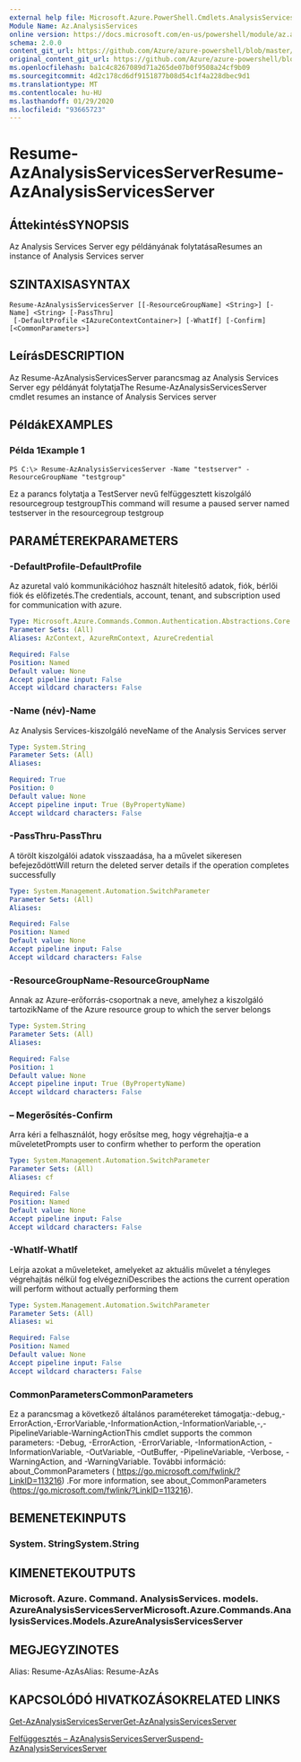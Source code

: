 ```yaml
---
external help file: Microsoft.Azure.PowerShell.Cmdlets.AnalysisServices.dll-Help.xml
Module Name: Az.AnalysisServices
online version: https://docs.microsoft.com/en-us/powershell/module/az.analysisservices/resume-azanalysisservicesserver
schema: 2.0.0
content_git_url: https://github.com/Azure/azure-powershell/blob/master/src/AnalysisServices/AnalysisServices/help/Resume-AzAnalysisServicesServer.md
original_content_git_url: https://github.com/Azure/azure-powershell/blob/master/src/AnalysisServices/AnalysisServices/help/Resume-AzAnalysisServicesServer.md
ms.openlocfilehash: ba1c4c8267089d71a265de07b0f9508a24cf9b09
ms.sourcegitcommit: 4d2c178cd6df9151877b08d54c1f4a228dbec9d1
ms.translationtype: MT
ms.contentlocale: hu-HU
ms.lasthandoff: 01/29/2020
ms.locfileid: "93665723"
---
```

# <span data-ttu-id="5a512-101">Resume-AzAnalysisServicesServer</span><span class="sxs-lookup"><span data-stu-id="5a512-101">Resume-AzAnalysisServicesServer</span></span>

## <span data-ttu-id="5a512-102">Áttekintés</span><span class="sxs-lookup"><span data-stu-id="5a512-102">SYNOPSIS</span></span>
<span data-ttu-id="5a512-103">Az Analysis Services Server egy példányának folytatása</span><span class="sxs-lookup"><span data-stu-id="5a512-103">Resumes an instance of Analysis Services server</span></span>

## <span data-ttu-id="5a512-104">SZINTAXISA</span><span class="sxs-lookup"><span data-stu-id="5a512-104">SYNTAX</span></span>

```
Resume-AzAnalysisServicesServer [[-ResourceGroupName] <String>] [-Name] <String> [-PassThru]
 [-DefaultProfile <IAzureContextContainer>] [-WhatIf] [-Confirm] [<CommonParameters>]
```

## <span data-ttu-id="5a512-105">Leírás</span><span class="sxs-lookup"><span data-stu-id="5a512-105">DESCRIPTION</span></span>
<span data-ttu-id="5a512-106">Az Resume-AzAnalysisServicesServer parancsmag az Analysis Services Server egy példányát folytatja</span><span class="sxs-lookup"><span data-stu-id="5a512-106">The Resume-AzAnalysisServicesServer cmdlet resumes an instance of Analysis Services server</span></span>

## <span data-ttu-id="5a512-107">Példák</span><span class="sxs-lookup"><span data-stu-id="5a512-107">EXAMPLES</span></span>

### <span data-ttu-id="5a512-108">Példa 1</span><span class="sxs-lookup"><span data-stu-id="5a512-108">Example 1</span></span>
```
PS C:\> Resume-AzAnalysisServicesServer -Name "testserver" -ResourceGroupName "testgroup"
```

<span data-ttu-id="5a512-109">Ez a parancs folytatja a TestServer nevű felfüggesztett kiszolgáló resourcegroup testgroup</span><span class="sxs-lookup"><span data-stu-id="5a512-109">This command will resume a paused server named testserver in the resourcegroup testgroup</span></span>

## <span data-ttu-id="5a512-110">PARAMÉTEREK</span><span class="sxs-lookup"><span data-stu-id="5a512-110">PARAMETERS</span></span>

### <span data-ttu-id="5a512-111">-DefaultProfile</span><span class="sxs-lookup"><span data-stu-id="5a512-111">-DefaultProfile</span></span>
<span data-ttu-id="5a512-112">Az azuretal való kommunikációhoz használt hitelesítő adatok, fiók, bérlői fiók és előfizetés.</span><span class="sxs-lookup"><span data-stu-id="5a512-112">The credentials, account, tenant, and subscription used for communication with azure.</span></span>

```yaml
Type: Microsoft.Azure.Commands.Common.Authentication.Abstractions.Core.IAzureContextContainer
Parameter Sets: (All)
Aliases: AzContext, AzureRmContext, AzureCredential

Required: False
Position: Named
Default value: None
Accept pipeline input: False
Accept wildcard characters: False
```

### <span data-ttu-id="5a512-113">-Name (név)</span><span class="sxs-lookup"><span data-stu-id="5a512-113">-Name</span></span>
<span data-ttu-id="5a512-114">Az Analysis Services-kiszolgáló neve</span><span class="sxs-lookup"><span data-stu-id="5a512-114">Name of the Analysis Services server</span></span>

```yaml
Type: System.String
Parameter Sets: (All)
Aliases:

Required: True
Position: 0
Default value: None
Accept pipeline input: True (ByPropertyName)
Accept wildcard characters: False
```

### <span data-ttu-id="5a512-115">-PassThru</span><span class="sxs-lookup"><span data-stu-id="5a512-115">-PassThru</span></span>
<span data-ttu-id="5a512-116">A törölt kiszolgálói adatok visszaadása, ha a művelet sikeresen befejeződött</span><span class="sxs-lookup"><span data-stu-id="5a512-116">Will return the deleted server details if the operation completes successfully</span></span>

```yaml
Type: System.Management.Automation.SwitchParameter
Parameter Sets: (All)
Aliases:

Required: False
Position: Named
Default value: None
Accept pipeline input: False
Accept wildcard characters: False
```

### <span data-ttu-id="5a512-117">-ResourceGroupName</span><span class="sxs-lookup"><span data-stu-id="5a512-117">-ResourceGroupName</span></span>
<span data-ttu-id="5a512-118">Annak az Azure-erőforrás-csoportnak a neve, amelyhez a kiszolgáló tartozik</span><span class="sxs-lookup"><span data-stu-id="5a512-118">Name of the Azure resource group to which the server belongs</span></span>

```yaml
Type: System.String
Parameter Sets: (All)
Aliases:

Required: False
Position: 1
Default value: None
Accept pipeline input: True (ByPropertyName)
Accept wildcard characters: False
```

### <span data-ttu-id="5a512-119">– Megerősítés</span><span class="sxs-lookup"><span data-stu-id="5a512-119">-Confirm</span></span>
<span data-ttu-id="5a512-120">Arra kéri a felhasználót, hogy erősítse meg, hogy végrehajtja-e a műveletet</span><span class="sxs-lookup"><span data-stu-id="5a512-120">Prompts user to confirm whether to perform the operation</span></span>

```yaml
Type: System.Management.Automation.SwitchParameter
Parameter Sets: (All)
Aliases: cf

Required: False
Position: Named
Default value: None
Accept pipeline input: False
Accept wildcard characters: False
```

### <span data-ttu-id="5a512-121">-WhatIf</span><span class="sxs-lookup"><span data-stu-id="5a512-121">-WhatIf</span></span>
<span data-ttu-id="5a512-122">Leírja azokat a műveleteket, amelyeket az aktuális művelet a tényleges végrehajtás nélkül fog elvégezni</span><span class="sxs-lookup"><span data-stu-id="5a512-122">Describes the actions the current operation will perform without actually performing them</span></span>

```yaml
Type: System.Management.Automation.SwitchParameter
Parameter Sets: (All)
Aliases: wi

Required: False
Position: Named
Default value: None
Accept pipeline input: False
Accept wildcard characters: False
```

### <span data-ttu-id="5a512-123">CommonParameters</span><span class="sxs-lookup"><span data-stu-id="5a512-123">CommonParameters</span></span>
<span data-ttu-id="5a512-124">Ez a parancsmag a következő általános paramétereket támogatja:-debug,-ErrorAction,-ErrorVariable,-InformationAction,-InformationVariable,-,-PipelineVariable-WarningAction</span><span class="sxs-lookup"><span data-stu-id="5a512-124">This cmdlet supports the common parameters: -Debug, -ErrorAction, -ErrorVariable, -InformationAction, -InformationVariable, -OutVariable, -OutBuffer, -PipelineVariable, -Verbose, -WarningAction, and -WarningVariable.</span></span> <span data-ttu-id="5a512-125">További információ: about_CommonParameters ( https://go.microsoft.com/fwlink/?LinkID=113216) .</span><span class="sxs-lookup"><span data-stu-id="5a512-125">For more information, see about_CommonParameters (https://go.microsoft.com/fwlink/?LinkID=113216).</span></span>

## <span data-ttu-id="5a512-126">BEMENETEK</span><span class="sxs-lookup"><span data-stu-id="5a512-126">INPUTS</span></span>

### <span data-ttu-id="5a512-127">System. String</span><span class="sxs-lookup"><span data-stu-id="5a512-127">System.String</span></span>

## <span data-ttu-id="5a512-128">KIMENETEK</span><span class="sxs-lookup"><span data-stu-id="5a512-128">OUTPUTS</span></span>

### <span data-ttu-id="5a512-129">Microsoft. Azure. Command. AnalysisServices. models. AzureAnalysisServicesServer</span><span class="sxs-lookup"><span data-stu-id="5a512-129">Microsoft.Azure.Commands.AnalysisServices.Models.AzureAnalysisServicesServer</span></span>

## <span data-ttu-id="5a512-130">MEGJEGYZI</span><span class="sxs-lookup"><span data-stu-id="5a512-130">NOTES</span></span>
<span data-ttu-id="5a512-131">Alias: Resume-AzAs</span><span class="sxs-lookup"><span data-stu-id="5a512-131">Alias: Resume-AzAs</span></span>

## <span data-ttu-id="5a512-132">KAPCSOLÓDÓ HIVATKOZÁSOK</span><span class="sxs-lookup"><span data-stu-id="5a512-132">RELATED LINKS</span></span>

[<span data-ttu-id="5a512-133">Get-AzAnalysisServicesServer</span><span class="sxs-lookup"><span data-stu-id="5a512-133">Get-AzAnalysisServicesServer</span></span>](./Get-AzAnalysisServicesServer.md)

[<span data-ttu-id="5a512-134">Felfüggesztés – AzAnalysisServicesServer</span><span class="sxs-lookup"><span data-stu-id="5a512-134">Suspend-AzAnalysisServicesServer</span></span>](./Suspend-AzAnalysisServicesServer.md)
